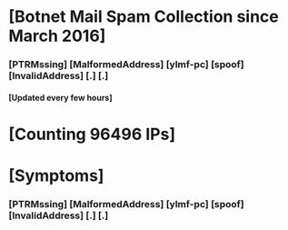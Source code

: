 # [Botnet Mail Spam Collection since March 2016]
### [PTRMssing] [MalformedAddress] [ylmf-pc] [spoof] [InvalidAddress] [.] [.]
#### [Updated every few hours]

# [Counting 96496 IPs]

# [Symptoms] 
###   [PTRMssing] [MalformedAddress] [ylmf-pc] [spoof] [InvalidAddress] [.] [.]

